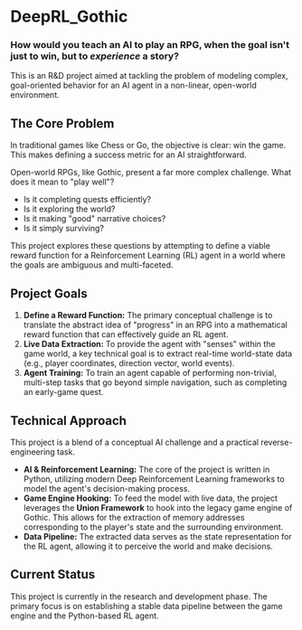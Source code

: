 # DeepRL_Gothic

### How would you teach an AI to play an RPG, when the goal isn't just to win, but to *experience* a story?

This is an R&D project aimed at tackling the problem of modeling complex, goal-oriented behavior for an AI agent in a non-linear, open-world environment.

## The Core Problem

In traditional games like Chess or Go, the objective is clear: win the game. This makes defining a success metric for an AI straightforward.

Open-world RPGs, like Gothic, present a far more complex challenge. What does it mean to "play well"?
* Is it completing quests efficiently?
* Is it exploring the world?
* Is it making "good" narrative choices?
* Is it simply surviving?

This project explores these questions by attempting to define a viable reward function for a Reinforcement Learning (RL) agent in a world where the goals are ambiguous and multi-faceted.

## Project Goals

1.  **Define a Reward Function:** The primary conceptual challenge is to translate the abstract idea of "progress" in an RPG into a mathematical reward function that can effectively guide an RL agent.
2.  **Live Data Extraction:** To provide the agent with "senses" within the game world, a key technical goal is to extract real-time world-state data (e.g., player coordinates, direction vector, world events).
3.  **Agent Training:** To train an agent capable of performing non-trivial, multi-step tasks that go beyond simple navigation, such as completing an early-game quest.

## Technical Approach

This project is a blend of a conceptual AI challenge and a practical reverse-engineering task.

* **AI & Reinforcement Learning:** The core of the project is written in Python, utilizing modern Deep Reinforcement Learning frameworks to model the agent's decision-making process.
* **Game Engine Hooking:** To feed the model with live data, the project leverages the **Union Framework** to hook into the legacy game engine of Gothic. This allows for the extraction of memory addresses corresponding to the player's state and the surrounding environment.
* **Data Pipeline:** The extracted data serves as the state representation for the RL agent, allowing it to perceive the world and make decisions.

## Current Status

This project is currently in the research and development phase. The primary focus is on establishing a stable data pipeline between the game engine and the Python-based RL agent.

